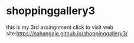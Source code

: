 # shoppinggallery3
this is my 3rd assingnment
click to visit web site:https://sahangaje.github.io/shoppinggallery3/
